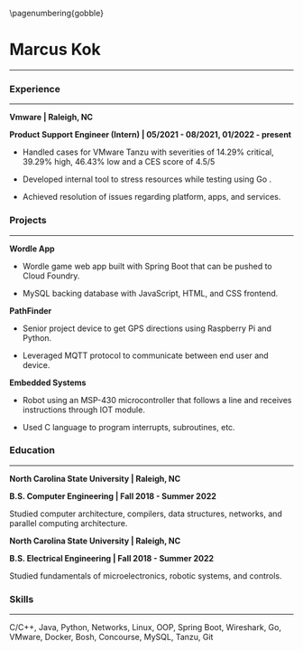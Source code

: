 \pagenumbering{gobble}

# Marcus Kok

---

### Experience

---

**Vmware | Raleigh, NC**

**Product Support Engineer (Intern) | 05/2021 - 08/2021, 01/2022 - present**

* Handled cases for VMware Tanzu with severities of 14.29% critical, 39.29% high, 46.43% low and a CES score of 4.5/5

* Developed internal tool to stress resources while testing using Go .

* Achieved resolution of issues regarding platform, apps, and services.

### Projects

---

**Wordle App**

- Wordle game web app built with Spring Boot that can be pushed to Cloud Foundry.

- MySQL backing database with JavaScript, HTML, and CSS frontend.

**PathFinder**

* Senior project device to get GPS directions using Raspberry Pi and Python.

* Leveraged MQTT protocol to communicate between end user and device.

**Embedded Systems**

* Robot using an MSP-430 microcontroller that follows a line and receives instructions through IOT module.

* Used C language to program interrupts, subroutines, etc.

### Education

---

**North Carolina State University | Raleigh, NC**

**B.S. Computer Engineering | Fall 2018 - Summer 2022**

Studied computer architecture, compilers, data structures, networks, and parallel computing architecture.

**North Carolina State University | Raleigh, NC**

**B.S. Electrical Engineering | Fall 2018 - Summer 2022**

Studied fundamentals of microelectronics, robotic systems, and controls.

### Skills

---

C/C++, Java, Python, Networks, Linux, OOP, Spring Boot, Wireshark, Go, VMware, Docker, Bosh, Concourse, MySQL, Tanzu, Git

#### 
